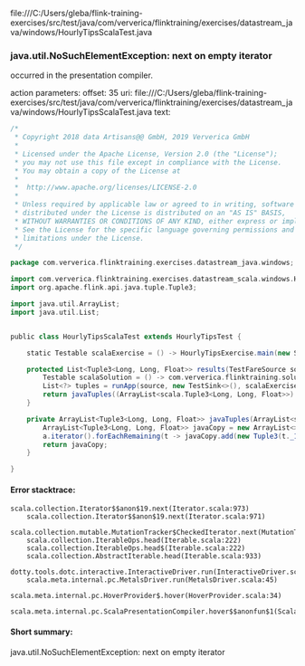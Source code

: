 file:///C:/Users/gleba/flink-training-exercises/src/test/java/com/ververica/flinktraining/exercises/datastream_java/windows/HourlyTipsScalaTest.java
### java.util.NoSuchElementException: next on empty iterator

occurred in the presentation compiler.

action parameters:
offset: 35
uri: file:///C:/Users/gleba/flink-training-exercises/src/test/java/com/ververica/flinktraining/exercises/datastream_java/windows/HourlyTipsScalaTest.java
text:
```scala
/*
 * Copyright 2018 data Artisans@@ GmbH, 2019 Ververica GmbH
 *
 * Licensed under the Apache License, Version 2.0 (the "License");
 * you may not use this file except in compliance with the License.
 * You may obtain a copy of the License at
 *
 *  http://www.apache.org/licenses/LICENSE-2.0
 *
 * Unless required by applicable law or agreed to in writing, software
 * distributed under the License is distributed on an "AS IS" BASIS,
 * WITHOUT WARRANTIES OR CONDITIONS OF ANY KIND, either express or implied.
 * See the License for the specific language governing permissions and
 * limitations under the License.
 */

package com.ververica.flinktraining.exercises.datastream_java.windows;

import com.ververica.flinktraining.exercises.datastream_scala.windows.HourlyTipsExercise;
import org.apache.flink.api.java.tuple.Tuple3;

import java.util.ArrayList;
import java.util.List;


public class HourlyTipsScalaTest extends HourlyTipsTest {

	static Testable scalaExercise = () -> HourlyTipsExercise.main(new String[]{});

	protected List<Tuple3<Long, Long, Float>> results(TestFareSource source) throws Exception {
		Testable scalaSolution = () -> com.ververica.flinktraining.solutions.datastream_scala.windows.HourlyTipsSolution.main(new String[]{});
		List<?> tuples = runApp(source, new TestSink<>(), scalaExercise, scalaSolution);
		return javaTuples((ArrayList<scala.Tuple3<Long, Long, Float>>) tuples);
	}

	private ArrayList<Tuple3<Long, Long, Float>> javaTuples(ArrayList<scala.Tuple3<Long, Long, Float>> a) {
		ArrayList<Tuple3<Long, Long, Float>> javaCopy = new ArrayList<>(a.size());
		a.iterator().forEachRemaining(t -> javaCopy.add(new Tuple3(t._1(), t._2(), t._3())));
		return javaCopy;
	}

}
```



#### Error stacktrace:

```
scala.collection.Iterator$$anon$19.next(Iterator.scala:973)
	scala.collection.Iterator$$anon$19.next(Iterator.scala:971)
	scala.collection.mutable.MutationTracker$CheckedIterator.next(MutationTracker.scala:76)
	scala.collection.IterableOps.head(Iterable.scala:222)
	scala.collection.IterableOps.head$(Iterable.scala:222)
	scala.collection.AbstractIterable.head(Iterable.scala:933)
	dotty.tools.dotc.interactive.InteractiveDriver.run(InteractiveDriver.scala:168)
	scala.meta.internal.pc.MetalsDriver.run(MetalsDriver.scala:45)
	scala.meta.internal.pc.HoverProvider$.hover(HoverProvider.scala:34)
	scala.meta.internal.pc.ScalaPresentationCompiler.hover$$anonfun$1(ScalaPresentationCompiler.scala:329)
```
#### Short summary: 

java.util.NoSuchElementException: next on empty iterator
